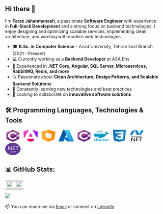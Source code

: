 ## Hi there 👋

I'm **Faraz Jahanmanesh**, a passionate **Software Engineer** with experience in **Full-Stack Development** and a strong focus on backend technologies. I enjoy designing and optimizing scalable services, implementing clean architecture, and working with modern web technologies.

- 🎓 **B.Sc. in Computer Science** - Azad University, Tehran East Branch (2021 - Present)
- 💻 Currently working as a **Backend Developer** at ASA Ens
- 🚀 Experienced in **.NET Core, Angular, SQL Server, Microservices, RabbitMQ, Redis, and more**
- 🔍 Passionate about **Clean Architecture, Design Patterns, and Scalable Backend Solutions**
- 🌱 Constantly learning new technologies and best practices
- 🤝 Looking to collaborate on **innovative software solutions**

## 🛠️ Programming Languages, Technologies & Tools

<div>
  <img src="https://github.com/devicons/devicon/blob/master/icons/csharp/csharp-original.svg" title="C#" alt="C#" width="50" height="40"/>&nbsp;
  <img src="https://github.com/devicons/devicon/blob/master/icons/angular/angular-original.svg" title="C#" alt="C#" width="50" height="40"/>&nbsp;
  <img src="https://github.com/devicons/devicon/blob/master/icons/angularmaterial/angularmaterial-original.svg" title="C#" alt="C#" width="50" height="40"/>&nbsp;
  <img src="https://github.com/devicons/devicon/blob/master/icons/azure/azure-original.svg" title="C#" alt="C#" width="50" height="40"/>&nbsp;
  <img src="https://github.com/devicons/devicon/blob/master/icons/csharp/csharp-original.svg" title="C#" alt="C#" width="50" height="40"/>&nbsp;
  <img src="https://github.com/devicons/devicon/blob/master/icons/docker/docker-plain-wordmark.svg" title="C#" alt="C#" width="50" height="40"/>&nbsp;
  <img src="https://github.com/devicons/devicon/blob/master/icons/css3/css3-original.svg" title="C#" alt="C#" width="50" height="40"/>&nbsp;
  <img src="https://github.com/devicons/devicon/blob/master/icons/dot-net/dot-net-original-wordmark.svg" title="C#" alt="C#" width="50" height="40"/>&nbsp;
  <img src="https://github.com/devicons/devicon/blob/master/icons/dotnetcore/dotnetcore-original.svg" title="C#" alt="C#" width="50" height="40"/>&nbsp;
</div>

## 📊 GitHub Stats:
<table border="0" cellspacing="0" cellpadding="0">
    <tr>
        <td>
            <img src="https://github-readme-stats.vercel.app/api?username=Faraz-Jahanmanesh&show_icons=true&theme=algolia&hide_rank=True"/>
        </td>
        <td>
            <img src="https://github-readme-stats.vercel.app/api/top-langs/?username=Faraz-Jahanmanesh&layout=compact&theme=algolia&langs_count=8"/>
        </td>
    </tr>
</table>

<p align="center">

![](https://komarev.com/ghpvc/?username=Faraz-Jahanmanesh&color=lightgrey)

📫 You can reach me via [Email](mailto:jahanmaneshfaraz@gmail.com) or connect on [LinkedIn](https://linkedin.com/in/your-profile)

